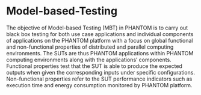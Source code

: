 # Model-based-Testing
The objective of Model-based Testing (MBT) in PHANTOM is to carry out black box testing for both use case applications and individual components of applications on the PHANTOM platform with a focus on global functional and non-functional properties of distributed and parallel computing environments. The SUTs are thus PHANTOM applications within PHANTOM computing environments along with the applications’ components. Functional properties test that the SUT is able to produce the expected outputs when given the corresponding inputs under specific configurations. Non-functional properties refer to the SUT performance indicators such as execution time and energy consumption monitored by PHANTOM platform. 
